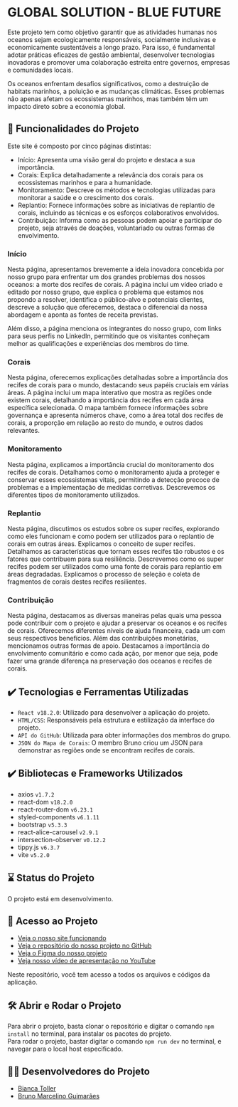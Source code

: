 # GLOBAL SOLUTION - BLUE FUTURE

Este projeto tem como objetivo garantir que as atividades humanas nos oceanos sejam ecologicamente responsáveis, socialmente inclusivas e economicamente sustentáveis a longo prazo. Para isso, é fundamental adotar práticas eficazes de gestão ambiental, desenvolver tecnologias inovadoras e promover uma colaboração estreita entre governos, empresas e comunidades locais.

Os oceanos enfrentam desafios significativos, como a destruição de habitats marinhos, a poluição e as mudanças climáticas. Esses problemas não apenas afetam os ecossistemas marinhos, mas também têm um impacto direto sobre a economia global.

## 🔨 Funcionalidades do Projeto

Este site é composto por cinco páginas distintas:

- Início: Apresenta uma visão geral do projeto e destaca a sua importância.
- Corais: Explica detalhadamente a relevância dos corais para os ecossistemas marinhos e para a humanidade.
- Monitoramento: Descreve os métodos e tecnologias utilizadas para monitorar a saúde e o crescimento dos corais.
- Replantio: Fornece informações sobre as iniciativas de replantio de corais, incluindo as técnicas e os esforços colaborativos envolvidos.
- Contribuição: Informa como as pessoas podem apoiar e participar do projeto, seja através de doações, voluntariado ou outras formas de envolvimento.

### Início

Nesta página, apresentamos brevemente a ideia inovadora concebida por nosso grupo para enfrentar um dos grandes problemas dos nossos oceanos: a morte dos recifes de corais. A página inclui um vídeo criado e editado por nosso grupo, que explica o problema que estamos nos propondo a resolver, identifica o público-alvo e potenciais clientes, descreve a solução que oferecemos, destaca o diferencial da nossa abordagem e aponta as fontes de receita previstas.

Além disso, a página menciona os integrantes do nosso grupo, com links para seus perfis no LinkedIn, permitindo que os visitantes conheçam melhor as qualificações e experiências dos membros do time.

### Corais

Nesta página, oferecemos explicações detalhadas sobre a importância dos recifes de corais para o mundo, destacando seus papéis cruciais em várias áreas. A página inclui um mapa interativo que mostra as regiões onde existem corais, detalhando a importância dos recifes em cada área específica selecionada. O mapa também fornece informações sobre governança e apresenta números chave, como a área total dos recifes de corais, a proporção em relação ao resto do mundo, e outros dados relevantes.

### Monitoramento

Nesta página, explicamos a importância crucial do monitoramento dos recifes de corais. Detalhamos como o monitoramento ajuda a proteger e conservar esses ecossistemas vitais, permitindo a detecção precoce de problemas e a implementação de medidas corretivas. Descrevemos os diferentes tipos de monitoramento utilizados.

### Replantio

Nesta página, discutimos os estudos sobre os super recifes, explorando como eles funcionam e como podem ser utilizados para o replantio de corais em outras áreas. Explicamos o conceito de super recifes. Detalhamos as características que tornam esses recifes tão robustos e os fatores que contribuem para sua resiliência. Descrevemos como os super recifes podem ser utilizados como uma fonte de corais para replantio em áreas degradadas. Explicamos o processo de seleção e coleta de fragmentos de corais destes recifes resilientes.

### Contribuição

Nesta página, destacamos as diversas maneiras pelas quais uma pessoa pode contribuir com o projeto e ajudar a preservar os oceanos e os recifes de corais. Oferecemos diferentes níveis de ajuda financeira, cada um com seus respectivos benefícios. Além das contribuições monetárias, mencionamos outras formas de apoio. Destacamos a importância do envolvimento comunitário e como cada ação, por menor que seja, pode fazer uma grande diferença na preservação dos oceanos e recifes de corais.

## ✔️ Tecnologias e Ferramentas Utilizadas

- `React v18.2.0`: Utilizado para desenvolver a aplicação do projeto.
- `HTML/CSS`: Responsáveis pela estrutura e estilização da interface do projeto.
- `API do GitHub`: Utilizada para obter informações dos membros do grupo.
- `JSON do Mapa de Corais`: O membro Bruno criou um JSON para demonstrar as regiões onde se encontram recifes de corais.

## ✔️ Bibliotecas e Frameworks Utilizados

- axios `v1.7.2`
- react-dom `v18.2.0`
- react-router-dom `v6.23.1`
- styled-components `v6.1.11`
- bootstrap `v5.3.3`
- react-alice-carousel `v2.9.1`
- intersection-observer `v0.12.2`
- tippy.js `v6.3.7`
- vite `v5.2.0`

## ⌛ Status do Projeto

O projeto está em desenvolvimento.

## 📁 Acesso ao Projeto

- [Veja o nosso site funcionando](https://global-solution-bluefuture.vercel.app/)
- [Veja o repositório do nosso projeto no GitHub](https://github.com/bitoller/global-solution-bluefuture)
- [Veja o Figma do nosso projeto](https://www.figma.com/design/P8bYNePWpcz4PxlcLPAk1F/Blue-Future?node-id=151-2&t=pPEU42JyHkSqW7Ka-0)
- [Veja nosso vídeo de apresentação no YouTube](https://www.youtube.com/watch?v=avXvERKMJb8)

Neste repositório, você tem acesso a todos os arquivos e códigos da aplicação.<br/>

## 🛠️ Abrir e Rodar o Projeto

Para abrir o projeto, basta clonar o repositório e digitar o comando `npm install` no terminal, para instalar os pacotes do projeto.<br/>
Para rodar o projeto, bastar digitar o comando `npm run dev` no terminal, e navegar para o local host especificado.

## 👩‍💻 Desenvolvedores do Projeto

- <a href="https://www.linkedin.com/in/bianca-toller" target="_blank">Bianca Toller</a>
- <a href="https://www.linkedin.com/in/bruno-marc" target="_blank">Bruno Marcelino Guimarães</a>
